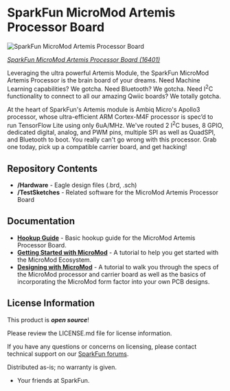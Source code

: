 SparkFun MicroMod Artemis Processor Board
========================================

![SparkFun MicroMod Artemis Processor Board](https://cdn.sparkfun.com/assets/parts/1/5/1/3/0/16401-SparkFun_MicroMod_Artemis_Processor-01.jpg)

[*SparkFun MicroMod Artemis Processor Board (16401)*](https://www.sparkfun.com/products/16401)

Leveraging the ultra powerful Artemis Module, the SparkFun MicroMod Artemis Processor is the brain board of your dreams. Need Machine Learning capabilities? We gotcha. Need Bluetooth? We gotcha. Need I<sup>2</sup>C functionality to connect to all our amazing Qwiic boards? We totally gotcha.  

At the heart of SparkFun's Artemis module is Ambiq Micro's Apollo3 processor, whose ultra-efficient ARM Cortex-M4F processor is spec’d to run TensorFlow Lite using only 6uA/MHz. We've routed 2 I<sup>2</sup>C buses, 8 GPIO, dedicated digital, analog, and PWM pins, multiple SPI as well as QuadSPI, and Bluetooth to boot. You really can't go wrong with this processor. Grab one today, pick up a compatible carrier board, and get hacking! 


Repository Contents
-------------------

* **/Hardware** - Eagle design files (.brd, .sch)
* **/TestSketches** - Related software for the MicroMod Artemis Processor Board

Documentation
--------------
* **[Hookup Guide](https://learn.sparkfun.com/tutorials/micromod-artemis-processor-board-hookup-guide)** - Basic hookup guide for the MicroMod Artemis Processor Board.
* **[Getting Started with MicroMod](https://learn.sparkfun.com/tutorials/getting-started-with-micromod)** - A tutorial to help you get started with the MicroMod Ecosystem. 
* **[Designing with MicroMod](https://learn.sparkfun.com/tutorials/designing-with-micromod)** - A tutorial to walk you through the specs of the MicroMod processor and carrier board as well as the basics of incorporating the MicroMod form factor into your own PCB designs.

License Information
-------------------

This product is _**open source**_! 

Please review the LICENSE.md file for license information. 

If you have any questions or concerns on licensing, please contact technical support on our [SparkFun forums](https://forum.sparkfun.com/viewforum.php?f=152).

Distributed as-is; no warranty is given.

- Your friends at SparkFun.

_<COLLABORATION CREDIT>_
